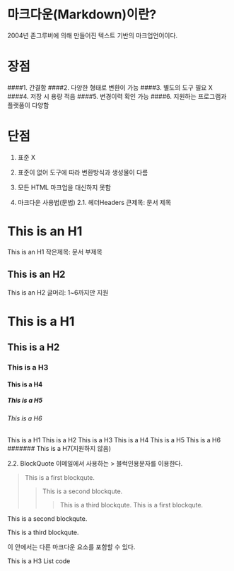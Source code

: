마크다운(Markdown)이란?
=======================================
2004년 존그루버에 의해 만들어진 텍스트 기반의 마크업언어이다.

장점
=============

####1. 간결함
####2. 다양한 형태로 변환이 가능
####3. 별도의 도구 필요 X
####4. 저장 시 용량 적음
####5. 변경이력 확인 가능
####6. 지원하는 프로그램과 플랫폼이 다양함

단점
=============
1. 표준 X
2. 표준이 없어 도구에 따라 변환방식과 생성물이 다름
3. 모든 HTML 마크업을 대신하지 못함


2. 마크다운 사용법(문법)
2.1. 헤더Headers
큰제목: 문서 제목

This is an H1
=============
This is an H1
작은제목: 문서 부제목

This is an H2
-------------
This is an H2
글머리: 1~6까지만 지원

# This is a H1
## This is a H2
### This is a H3
#### This is a H4
##### This is a H5
###### This is a H6
This is a H1
This is a H2
This is a H3
This is a H4
This is a H5
This is a H6
####### This is a H7(지원하지 않음)

2.2. BlockQuote
이메일에서 사용하는 > 블럭인용문자를 이용한다.

> This is a first blockqute.
>	> This is a second blockqute.
>	>	> This is a third blockqute.
This is a first blockqute.

This is a second blockqute.

This is a third blockqute.

이 안에서는 다른 마크다운 요소를 포함할 수 있다.

This is a H3
List
code
